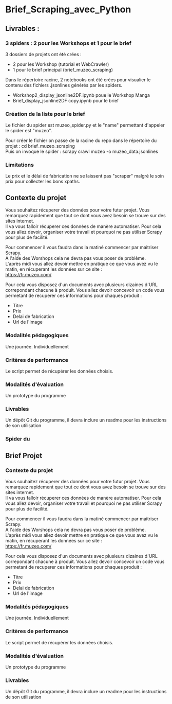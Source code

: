 # Brief_Scraping_avec_Python

## Livrables :

### 3 spiders : 2 pour les Workshops et 1 pour le brief

3 dossiers de projets ont été crées :
- 2 pour les Workshop (tutorial et WebCrawler)
- 1 pour le brief principal (brief_muzeo_scraping)

Dans le répertoire racine, 2 notebooks ont été crées pour visualier le contenu des fichiers .jsonlines générés par les spiders.
- Workshop2_display_jsonline2DF.ipynb poue le Workshop Manga
- Brief_display_jsonline2DF copy.ipynb pour le brief

### Création de la liste pour le brief
Le fichier du spider est muzeo_spider.py et le "name" permettant d'appeler le spider est "muzeo".  

Pour créer le  fichier on passe de la racine du repo dans le répertoire du projet : cd brief_muzeo_scraping  
Puis on invoque le spider : scrapy crawl muzeo -o muzeo_data.jsonlines  

### Limitations
Le prix et le délai de fabrication ne se laissent pas "scraper" malgré le soin prix pour collecter les bons xpaths.  
###
## Contexte du projet  

Vous souhaitez récuperer des données pour votre futur projet. Vous remarquez rapidement que tout ce dont vous avez besoin se trouve sur des sites internet.  
Il va vous falloir récuperer ces données de manère automatiser. Pour cela vous allez devoir, organiser votre travail et pourquoi ne pas utiliser Scrapy pour plus de facilité.  

Pour commencer il vous faudra dans la matiné commencer par maitriser Scrapy.  
A l'aide des Worshops cela ne devra pas vous poser de problème.  
L'après midi vous allez devoir mettre en pratique ce que vous avez vu le matin, en récuperant les données sur ce site :  
https://fr.muzeo.com/  

Pour cela vous disposez d'un documents avec plusieurs dizaines d'URL correpondant chacune à produit.
Vous allez devoir concevoir un code vous permetant de recuperer ces informations pour chaques produit :

- Titre  
- Prix  
- Delai de fabrication  
- Url de l'image  

### Modalités pédagogiques  
Une journée.
Individuellement

### Critères de performance  
Le script permet de récupérer les données choisis.

### Modalités d'évaluation  
Un prototype du programme

### Livrables  
Un dépôt Git du programme, il devra inclure un readme pour les instructions de son utilisation

### Spider du 




## Brief Projet

### Contexte du projet  
Vous souhaitez récuperer des données pour votre futur projet. Vous remarquez rapidement que tout ce dont vous avez besoin se trouve sur des sites internet.  
Il va vous falloir récuperer ces données de manère automatiser. Pour cela vous allez devoir, organiser votre travail et pourquoi ne pas utiliser Scrapy pour plus de facilité.  

Pour commencer il vous faudra dans la matiné commencer par maitriser Scrapy.  
A l'aide des Worshops cela ne devra pas vous poser de problème.  
L'après midi vous allez devoir mettre en pratique ce que vous avez vu le matin, en récuperant les données sur ce site :  
https://fr.muzeo.com/  

Pour cela vous disposez d'un documents avec plusieurs dizaines d'URL correpondant chacune à produit.
Vous allez devoir concevoir un code vous permetant de recuperer ces informations pour chaques produit :

- Titre  
- Prix  
- Delai de fabrication  
- Url de l'image  

### Modalités pédagogiques  
Une journée.
Individuellement

### Critères de performance  
Le script permet de récupérer les données choisis.

### Modalités d'évaluation  
Un prototype du programme

### Livrables  
Un dépôt Git du programme, il devra inclure un readme pour les instructions de son utilisation
